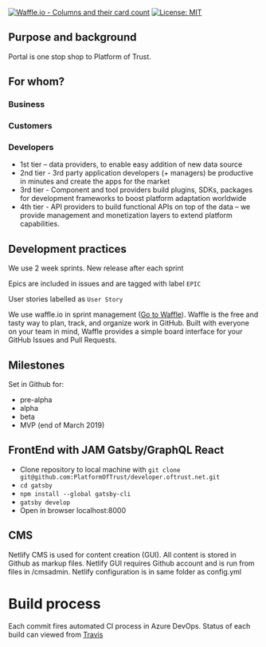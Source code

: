 
[![Waffle.io - Columns and their card count](https://badge.waffle.io/PlatformOfTrust/website.svg?columns=all)](https://waffle.io/PlatformOfTrust/website)  [![License: MIT](https://img.shields.io/badge/License-MIT-yellow.svg)](https://opensource.org/licenses/MIT)


## Purpose and background
Portal is one stop shop to Platform of Trust.  

## For whom? 

### Business

### Customers


### Developers
* 1st tier – data providers, to enable easy addition of new data source
* 2nd tier - 3rd party application developers (+ managers) be productive in minutes and create the apps for the market
* 3rd tier - Component and tool providers build plugins, SDKs, packages for development frameworks to boost platform adaptation worldwide
* 4th tier - API providers to build functional APIs on top of the data – we provide management and monetization layers to extend platform capabilities. 

## Development practices

We use 2 week sprints. New release after each sprint

Epics are included in issues and are tagged with label ``EPIC``

User stories labelled as ``User Story`` 

We use waffle.io in sprint management ([Go to Waffle](https://waffle.io/PlatformOfTrust/developer.oftrust.net)). Waffle is the free and tasty way to plan, track, and organize work in GitHub. Built with everyone on your team in mind, Waffle provides a simple board interface for your GitHub Issues and Pull Requests. 

## Milestones 

Set in Github for: 
* pre-alpha
* alpha
* beta
* MVP (end of March 2019)

## FrontEnd with JAM Gatsby/GraphQL React 

* Clone repository to local machine with ``git clone git@github.com:PlatformOfTrust/developer.oftrust.net.git``
* ``cd gatsby``
* ``npm install --global gatsby-cli``
* ``gatsby develop``
* Open in browser localhost:8000

## CMS 
Netlify CMS is used for content creation (GUI). All content is stored in Github as markup files. Netlify GUI requires Github account and is run from files in /cmsadmin. Netlify configuration is in same folder as config.yml

# Build process
Each commit fires automated CI process in Azure DevOps. Status of each build can viewed from [Travis](https://travis-ci.org/PlatformOfTrust/developer.oftrust.net) 

